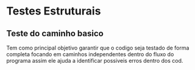 # Testes Estruturais

## Teste do caminho basico

Tem como principal objetivo garantir que o codigo seja testado de forma completa focando em caminhos independentes dentro do fluxo do programa assim ele ajuda a identificar possiveis erros dentro dos cod.
